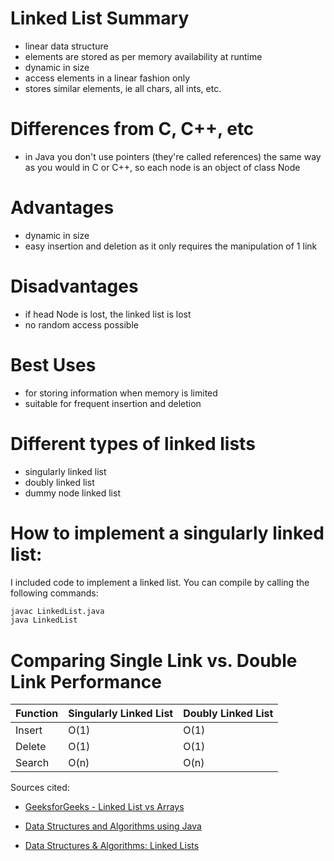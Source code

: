# Linked List Summary

- linear data structure
- elements are stored as per memory availability at runtime
- dynamic in size
- access elements in a linear fashion only
- stores similar elements, ie all chars, all ints, etc.

# Differences from C, C++, etc
- in Java you don't use pointers (they're called references) the same way as you would in C or C++, so each node is an object of class Node 

# Advantages
- dynamic in size
- easy insertion and deletion as it only requires the manipulation of 1 link 

# Disadvantages
- if head Node is lost, the linked list is lost
- no random access possible

# Best Uses
- for storing information when memory is limited
- suitable for frequent insertion and deletion

# Different types of linked lists
- singularly linked list
- doubly linked list
- dummy node linked list

# How to implement a singularly linked list:
I included code to implement a linked list. You can compile by calling the following commands:
```sh
javac LinkedList.java
java LinkedList
```
# Comparing Single Link vs. Double Link Performance

| Function | Singularly Linked List | Doubly Linked List |
| ------ | - | ------ |
| Insert | O(1) | O(1) |
| Delete |  O(1) | O(1) |
| Search | O(n) | O(n) |


Sources cited: 

- [GeeksforGeeks - Linked List vs Arrays](https://www.geeksforgeeks.org/linked-list-vs-array/)
- [Data Structures and Algorithms using Java](https://www.mygreatlearning.com/blog/data-structures-using-java/)

- [Data Structures & Algorithms: Linked Lists](https://medium.com/future-vision/data-structures-algorithms-linked-lists-fc0b8a82d609)
